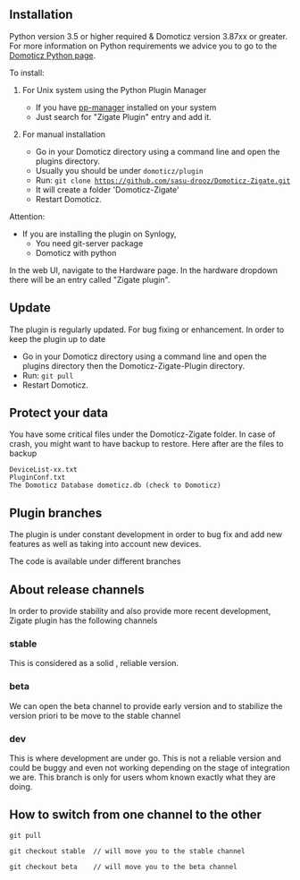 ## Installation

Python version 3.5 or higher required &amp; Domoticz version 3.87xx or greater.
For more information on Python requirements we advice you to go to the [Domoticz Python page](https://www.domoticz.com/wiki/Using_Python_plugins).

To install:

1. For Unix system using the Python Plugin Manager
   * If you have [pp-manager](https://github.com/ycahome/pp-manager) installed on your system
   * Just search for "Zigate Plugin" entry and add it.

1. For manual installation
   * Go in your Domoticz directory using a command line and open the plugins directory.
   * Usually you should be under <code>domoticz/plugin</code>
   * Run: <code>git clone https://github.com/sasu-drooz/Domoticz-Zigate.git</code>
   * It will create a folder 'Domoticz-Zigate'
   * Restart Domoticz.

Attention:
* If you are installing the plugin on Synlogy, 
  * You need git-server package
  * Domoticz with python


In the web UI, navigate to the Hardware page. In the hardware dropdown there will be an entry called &quot;Zigate plugin&quot;.

## Update
The plugin is regularly updated. For bug fixing or enhancement. In order to keep the plugin up to date

* Go in your Domoticz directory using a command line and open the plugins directory then the Domoticz-Zigate-Plugin directory.
* Run: <code>git pull</code>
* Restart Domoticz.

## Protect your data
You have some critical files under the Domoticz-Zigate folder. In case of crash, you might want to have backup to restore. Here after are the files to backup

    DeviceList-xx.txt
    PluginConf.txt
    The Domoticz Database domoticz.db (check to Domoticz)

## Plugin branches

The plugin is under constant development in order to bug fix and add new features as well as taking into account new devices.

The code is available under different branches

## About release channels

In order to provide stability and also provide more recent development, Zigate plugin has the following channels

### stable
This is considered as a solid , reliable version.

### beta

We can open the beta channel to provide early version and to stabilize the version priori to be move to the stable channel

### dev

This is where development are under go. This is not a reliable version and could be buggy and even not working depending on the stage of integration we are.
This branch is only for users whom known exactly what they are doing.

## How to switch from one channel to the other

`git pull`

`git checkout stable  // will move you to the stable channel`

`git checkout beta    // will move you to the beta channel`